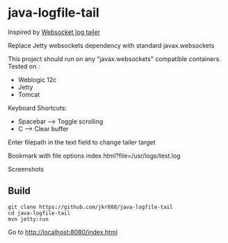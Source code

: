 # java-logfile-tail 
Inspired by [Websocket log tailer](https://github.com/davidmoten/websockets-log-tail)

Replace Jetty websockets dependency with standard javax.websockets

This project should run on any "javax.websockets" compatible containers. Tested on :
* Weblogic 12c
* Jetty
* Tomcat

Keyboard Shortcuts:
- Spacebar --> Toggle scrolling
- C --> Clear buffer

Enter filepath in the text field to change tailer target

Bookmark with file options index.html?file=/usr/logs/test.log

Screenshots

Build
---------

    git clone https://github.com/jkr888/java-logfile-tail
    cd java-logfile-tail
    mvn jetty:run
    
Go to [http://localhost:8080/index.html](http://localhost:8080/index.html)



